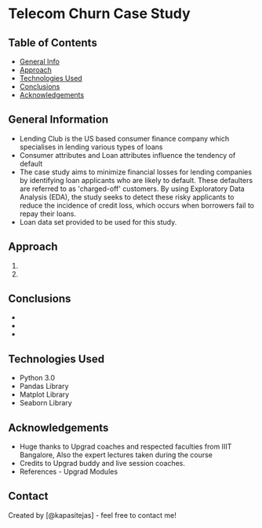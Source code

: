 # Telecom Churn Case Study
>
>

## Table of Contents
* [General Info](#general-information)
* [Approach](#approach)
* [Technologies Used](#technologies-used)
* [Conclusions](#conclusions)
* [Acknowledgements](#acknowledgements)

<!-- You can include any other section that is pertinent to your problem -->

## General Information
- Lending Club is the US based consumer finance company which specialises in lending various types of loans
- Consumer attributes and Loan attributes influence the tendency of default
- The case study aims to minimize financial losses for lending companies by identifying loan applicants who are likely to default. These defaulters are referred to as 'charged-off' customers. By using Exploratory Data Analysis (EDA), the study seeks to detect these risky applicants to reduce the incidence of credit loss, which occurs when borrowers fail to repay their loans.
- Loan data set provided to be used for this study. 

<!-- You don't have to answer all the questions - just the ones relevant to your project. -->

## Approach
1.
2. 

## Conclusions
-
-
-



<!-- You don't have to answer all the questions - just the ones relevant to your project. -->


## Technologies Used
- Python 3.0
- Pandas Library 
- Matplot Library 
- Seaborn Library 

<!-- As the libraries versions keep on changing, it is recommended to mention the version of library used in this project -->

## Acknowledgements
- Huge thanks to Upgrad coaches and respected faculties from IIIT Bangalore, Also the expert lectures taken during the course 
- Credits to Upgrad buddy and live session coaches.
- References - Upgrad Modules


## Contact
Created by [@kapasitejas] - feel free to contact me!


<!-- Optional -->
<!-- ## License -->
<!-- This project is open source and available under the [... License](). -->

<!-- You don't have to include all sections - just the one's relevant to your project -->
